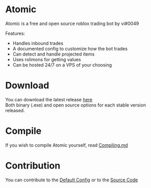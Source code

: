 # Atomic

Atomic is a free and open source roblox trading bot by vi#0049  

Features:
- Handles inbound trades
- A documented config to customize how the bot trades
- Can detect and handle projected items
- Uses rolimons for getting values
- Can be hosted 24/7 on a VPS of your choosing

# Download

You can download the latest release [here](https://github.com/viown/Atomic/releases)  
Both binary (.exe) and open source options for each stable version released.

# Compile

If you wish to compile Atomic yourself, read [Compiling.md](https://github.com/viown/Atomic/blob/master/Compiling.md)

# Contribution

You can contribute to the [Default Config](https://github.com/viown/Atomic/blob/master/Data/DefaultConfig.cfg) or to the [Source Code](https://github.com/viown/Atomic/tree/master/Atomic/Atomic)
